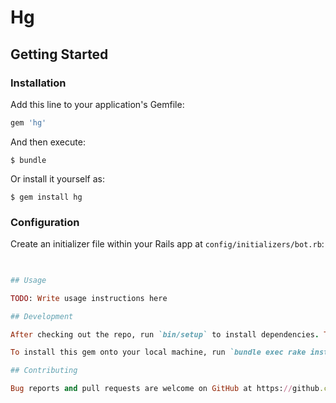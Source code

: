 # Hg

## Getting Started

### Installation

Add this line to your application's Gemfile:

```ruby
gem 'hg'
```

And then execute:

    $ bundle

Or install it yourself as:

    $ gem install hg
    
### Configuration

Create an initializer file within your Rails app at `config/initializers/bot.rb`:

```ruby
    

## Usage

TODO: Write usage instructions here

## Development

After checking out the repo, run `bin/setup` to install dependencies. Then, run `rake spec` to run the tests. You can also run `bin/console` for an interactive prompt that will allow you to experiment.

To install this gem onto your local machine, run `bundle exec rake install`. To release a new version, update the version number in `version.rb`, and then run `bundle exec rake release`, which will create a git tag for the version, push git commits and tags, and push the `.gem` file to [rubygems.org](https://rubygems.org).

## Contributing

Bug reports and pull requests are welcome on GitHub at https://github.com/[USERNAME]/hg.

